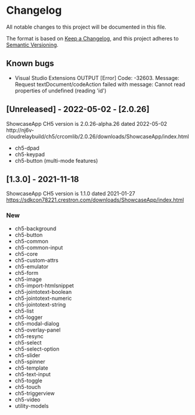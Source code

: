 # Changelog
All notable changes to this project will be documented in this file.

The format is based on [Keep a Changelog](https://keepachangelog.com/en/1.0.0/),
and this project adheres to [Semantic Versioning](https://semver.org/spec/v2.0.0.html).

## Known bugs
- Visual Studio Extensions OUTPUT [Error] Code: -32603. Message: Request textDocument/codeAction failed with message: Cannot read properties of undefined (reading 'id')  

## [Unreleased] - 2022-05-02 - [2.0.26]
ShowcaseApp CH5 version is 2.0.26-alpha.26 dated 2022-05-02
http://nj6v-cloudrelaybuild/ch5/crcomlib/2.0.26/downloads/ShowcaseApp/index.html 
- ch5-dpad
- ch5-keypad
- ch5-button (multi-mode features)

## [1.3.0] - 2021-11-18
ShowcaseApp CH5 version is 1.1.0 dated 2021-01-27
https://sdkcon78221.crestron.com/downloads/ShowcaseApp/index.html
### New
- ch5-background
- ch5-button
- ch5-common
- ch5-common-input
- ch5-core
- ch5-custom-attrs
- ch5-emulator
- ch5-form
- ch5-image
- ch5-import-htmlsnippet
- ch5-jointotext-boolean
- ch5-jointotext-numeric
- ch5-jointotext-string
- ch5-list
- ch5-logger
- ch5-modal-dialog
- ch5-overlay-panel
- ch5-resync
- ch5-select
- ch5-select-option
- ch5-slider
- ch5-spinner
- ch5-template
- ch5-text-input
- ch5-toggle
- ch5-touch
- ch5-triggerview
- ch5-video
- utility-models